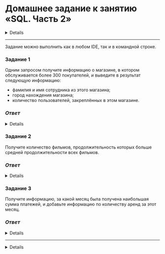 # Домашнее задание к занятию «SQL. Часть 2»

<details> 
  
### Инструкция по выполнению домашнего задания

1. Сделайте fork [репозитория c шаблоном решения](https://github.com/netology-code/sys-pattern-homework) к себе в Github и переименуйте его по названию или номеру занятия, например, https://github.com/имя-вашего-репозитория/gitlab-hw или https://github.com/имя-вашего-репозитория/8-03-hw).
2. Выполните клонирование этого репозитория к себе на ПК с помощью команды `git clone`.
3. Выполните домашнее задание и заполните у себя локально этот файл README.md:
   - впишите вверху название занятия и ваши фамилию и имя;
   - в каждом задании добавьте решение в требуемом виде: текст/код/скриншоты/ссылка;
   - для корректного добавления скриншотов воспользуйтесь инструкцией [«Как вставить скриншот в шаблон с решением»](https://github.com/netology-code/sys-pattern-homework/blob/main/screen-instruction.md);
   - при оформлении используйте возможности языка разметки md. Коротко об этом можно посмотреть в [инструкции по MarkDown](https://github.com/netology-code/sys-pattern-homework/blob/main/md-instruction.md).
4. После завершения работы над домашним заданием сделайте коммит (`git commit -m "comment"`) и отправьте его на Github (`git push origin`).
5. Для проверки домашнего задания преподавателем в личном кабинете прикрепите и отправьте ссылку на решение в виде md-файла в вашем Github.
6. Любые вопросы задавайте в чате учебной группы и/или в разделе «Вопросы по заданию» в личном кабинете.

Желаем успехов в выполнении домашнего задания.

</details> 
  
---

Задание можно выполнить как в любом IDE, так и в командной строке.

### Задание 1

Одним запросом получите информацию о магазине, в котором обслуживается более 300 покупателей, и выведите в результат следующую информацию: 
- фамилия и имя сотрудника из этого магазина;
- город нахождения магазина;
- количество пользователей, закреплённых в этом магазине.

### *Ответ*

<details> 

```
select concat(sotr.first_name , ' ', sotr.last_name) as сотрудник,  c2.city as город, COUNT(c.customer_id) as "покупатели"
from staff sotr
join store s2 on s2.store_id = sotr.store_id 
join customer c on c.store_id = s2.store_id
join address a on a.address_id = s2.address_id 
join city c2 on c2.city_id = a.city_id 
group by sotr.staff_id, c2.city_id 
having COUNT(c.customer_id) > 300;
```

![image](https://github.com/Ivashka80/12-03_SQL_Part_2/assets/121082757/0c2b1b20-c89e-4c55-a092-9c8e9239b66d)

</details> 

### Задание 2

Получите количество фильмов, продолжительность которых больше средней продолжительности всех фильмов.

### *Ответ*

<details> 

```
select count(film_id) as "кол-во фильмов" from film 
where length > (select AVG(length) from film);
```

![image](https://github.com/Ivashka80/12-03_SQL_Part_2/assets/121082757/e6c346b0-5948-45cc-9b4d-03a2a1806ba1)

</details> 

### Задание 3

Получите информацию, за какой месяц была получена наибольшая сумма платежей, и добавьте информацию по количеству аренд за этот месяц.

### *Ответ*

<details> 

```
select month(payment_date) as месяц, SUM(p.amount) "сумма платежей", COUNT(p.rental_id) "кол-во аренд" 
from payment p
group by MONTH(payment_date)
order by SUM(p.amount ) 
desc limit 1;
```

![image](https://github.com/Ivashka80/12-03_SQL_Part_2/assets/121082757/cc591c01-c056-49ee-917e-5199505c76db)

</details> 

---

<details> 

## Дополнительные задания (со звёздочкой*)
Эти задания дополнительные, то есть не обязательные к выполнению, и никак не повлияют на получение вами зачёта по этому домашнему заданию. Вы можете их выполнить, если хотите глубже шире разобраться в материале.

### Задание 4*

Посчитайте количество продаж, выполненных каждым продавцом. Добавьте вычисляемую колонку «Премия». Если количество продаж превышает 8000, то значение в колонке будет «Да», иначе должно быть значение «Нет».

### Задание 5*

Найдите фильмы, которые ни разу не брали в аренду.

</details> 
